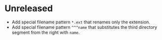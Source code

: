# Unreleased

* Add special filename pattern `*.ext` that renames only the extension.
* Add special filename pattern `^^^name` that substitutes the third directory segment from the right with `name`.
